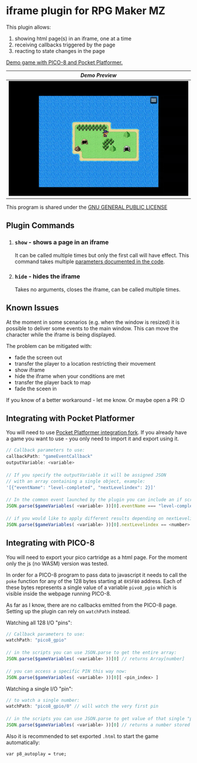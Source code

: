 # iframe plugin for RPG Maker MZ

This plugin allows:
1. showing html page(s) in an iframe, one at a time
2. receiving callbacks triggered by the page
3. reacting to state changes in the page

[Demo game with PICO-8 and Pocket Platformer.](https://jakubiszon.github.io/rpg-maker-mz-iframe/)

| *Demo Preview* |
|:---:|
|![](./img/preview.gif)|

This program is shared under the [GNU GENERAL PUBLIC LICENSE](./LICENSE.md)

## Plugin Commands

1. ### `show` - shows a page in an iframe
   It can be called multiple times but only the first call will have effect.
   This command takes multiple [parameters documented in the code](./iframe.js).

1. ### `hide` - hides the iframe
   Takes no arguments, closes the iframe, can be called multiple times.

## Known Issues
At the moment in some scenarios (e.g. when the window is resized) it is possible to deliver some events to the main window. This can move the character while the
iframe is being displayed.

The problem can be mitigated with:
- fade the screen out
- transfer the player to a location restricting their movement
- show iframe
- hide the iframe when your conditions are met
- transfer the player back to map
- fade the sceen in

If you know of a better workaround - let me know. Or maybe open a PR :D

<!-- ## Example Setup

|*Example event setup*|
|:---:|
|![event](./img/Screenshot%202025-02-14%20014554.png)| -->



## Integrating with Pocket Platformer
You will need to use [Pocket Platformer integration fork](https://jakubiszon.github.io/pocket-platformer/).
If you already have a game you want to use - you only need to import it and export using it.

```js
// Callback parameters to use:
callbackPath: "gameEventCallback"
outputVariable: <variable>

// If you specify the outputVariable it will be assigned JSON
// with an array containing a single object, example:
'[{"eventName": "level-completed", "nextLevelindex": 2}]'

// In the common event launched by the plugin you can include an if script value
JSON.parse($gameVariables( <variable> ))[0].eventName === "level-completed"

// if you would like to apply different results depending on nextLevelindex do:
JSON.parse($gameVariables( <variable> ))[0].nextLevelindex == <number>
```


## Integrating with PICO-8

You will need to export your pico cartridge as a html page.
For the moment only the js (no WASM) version was tested.

In order for a PICO-8 program to pass data to javascript it needs to
call the `poke` function for any of the 128 bytes starting at `0X5F80` address.  Each of these bytes represents a single value of a variable `pivo8_pgio` which is visible inside the webpage running PICO-8.

As far as I know, there are no callbacks emitted from the PICO-8 page.
Setting up the plugin can rely on `watchPath` instead.

Watching all 128 I/O "pins":
```js
// Callback parameters to use:
watchPath: "pico8_gpio"

// in the scripts you can use JSON.parse to get the entire array:
JSON.parse($gameVariables( <variable> ))[0] // returns Array[number]

// you can access a specific PIN this way now:
JSON.parse($gameVariables( <variable> ))[0][ <pin_index> ]
```

Watching a single I/O "pin":
```js
// to watch a single number:
watchPath: "pico8_gpio/0" // will watch the very first pin

// in the scripts you can use JSON.parse to get value of that single "pin":
JSON.parse($gameVariables( <variable> ))[0] // returns a number stored in the pin at index 0
```

Also it is recommended to set exported `.html` to start the game automatically:
```
var p8_autoplay = true;
```
